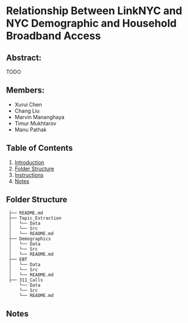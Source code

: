 # Relationship Between LinkNYC and NYC Demographic and Household Broadband Access
## Abstract:
TODO

## Members:
* Xurui Chen
* Chang Liu
* Marvin Mananghaya
* Timur Mukhtarov
* Manu Pathak

## Table of Contents
1. [Introduction](README.md#Problem)
1. [Folder Structure](README.md#Folder_Structure)
1. [Instructions](README.md#Instructions)
1. [Notes](README.md#Notes)

## Folder Structure
```
 ├── README.md
 ├── Topic_Extraction
 │   └── Data
 │   └── Src
 │   └── README.md
 ├── Demographics
 │   └── Data
 │   └── Src
 │   └── README.md
 ├── EBT
 │   └── Data
 │   └── Src
 │   └── README.md
 ├── 311_Calls
     └── Data
     └── Src
     └── README.md
```
## Notes